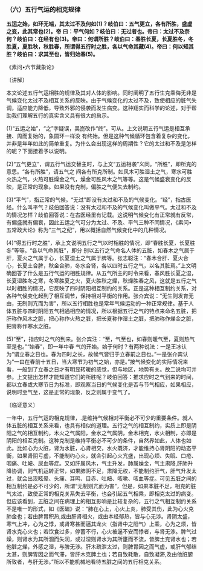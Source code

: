### （六）五行气运的相克规律

**五运之始，如环无端，其太过不及何如(1)？岐伯曰：五气更立，各有所胜，盛虚之变，此其常也(2)。帝**
**曰：平气何如？岐伯曰：无过者也。帝曰：太过不及奈何？岐伯曰：在经有也(3)。帝曰：何谓所胜？岐伯曰：春胜长夏，长夏胜冬，冬胜夏，夏胜秋，秋胜春，所谓得五行时之胜，各以气命其藏(4)。帝曰：何以知其胜？岐伯曰：求其至也，皆归始春(5)。**

​《素问•六节藏象论》

〔讲解〕

本文论述五行气运相胜的规律及其对人体的影响。同时阐明了五行生克乘侮无非是气候变化太过不及相互关系的反映。由于气候变化的太过不及，致使相应的脏气失调，适应能力降低，导致外邪的侵袭而发生病变。这种翔实而科学的论述，对于帮助我们理解五行的真实含义具有很大的启示。

(1)“五运之始”，“之”字疑误，吴崑改作“终”。可从。上文说明五行气运是相互承接、周而复始的，象圆环一样没
有终始。但是这种气候循环包含着复杂的变化，并非是年年如此的简单重复。为什么会出现这样的周期性？它的太过和不及是怎样的呢？下面接着予以说明。

(2)“五气更立”，谓五行气运交替主时，与上文“五运相袭”义同。“所胜”，即所克的意思。“各有所胜”，请五气之
间各有所克所制。如风木可胜湿土之气，寒水可胜火热之气，火热可胜燥金之气，燥金可胜风木之气等等。这是气候盛衰变化的反映，是正常的现象。如果没有克制，偏胜之气便失去制约。

(3)“平气”，指正常的气候。“无过”即没有太过和不及的气候变化。“经”，指古医经。什么叫平气？歧伯回答说：没有太过和不及的气候变化叫做平气。太过和不及的情况怎样？歧伯回答说：在古医经里有记载。这说明气候变化有正常就有反常，有偏盛就有偏衰，因此五运之气可分为太过、不及、平气三种不同情况，《素问•五常政大论》称为“三气之纪”，用以概括自然气候变化中的几种情况。

(4)“得五行时之胜”，承上文说明五行之气以时相胜的情况，即“春胜长夏，长夏胜冬”等等。“各以气命其脏”，即分
别以五行之气命名人体的五脏，如春木之气属于肝，夏火之气属于心，长夏湿土之气属于脾等。张志聪注：“春木合肝、夏火合心，长夏土合脾，秋金合肺，冬水合肾，各以四时五行之气，以名其脏焉。”上文明确回答了什么是五行气运的相胜规律。从五气所主的时令来看，春风胜长夏之湿，长夏湿胜冬之寒，冬寒胜夏之火，夏火胜秋之燥，秋燥胜春之风，这就是五行之气以时相胜的情况，它反映了四时阴阳相互制约的关系。正是这种相互制约关系，对各种气候变化起到了相互调节，保持相对平衡的作用。张介宾说：“无生则发育无由，无制则亢而为害”，所以五行相胜也是常年气候运动的一种正常规律。基于人体五脏与四时阴阳五气相通相应的情况，所以根据五行之气的特点来命名五脏，把肝称作风木之脏，把心称作火热之脏，把长夏称作湿土之脏，把肺称作燥金之脏，把肾称作寒水之脏。

(5)“至”，指应时之气的到来。张介宾注：“至，气至也，如春则暖气至，夏则热气至是也。”“始春”，即一年中春
气的开始。始于何时？有两种说法：一是王冰认为“谓立春之日也。春为四时之长，故候气皆归于立春前之日也。”一是张介宾认为“一曰在春前十五日，当大寒节为初气之始，亦是。”按气候变化的实际情况来看，一般到了立春之日才有明显转暖的感觉，但与地区，地势有关。故二说均可并参。上文提出怎样才能知道它们的所胜呢？岐伯回答：推求应时之气到来的时间，都以立春或大寒节日为标准，即观察当日的气候变化是否与节气相应，如果相应，说明时至气至，这是正常的现象，反之则属于变气了。

〔临证意义〕

一年中，五行气运的相克规律，.是维持气候相对平衡必不可少的重要条件。就人体五脏的相互关系来看，也具有相似的道理。五行之气的相互制约，实质上即是阴阳之气的相互制约，木火之气属阳，金水之气属阴，金木相克，水火相制，亦即是阴阳的相互克制。这种克制是维持平衡必不可少的条件，自然界如此，人体也如此。比如心为火脏，肾为水脏，心肾相交，水火既济，才能维持心肾阴阳的动态平衡，如果肾阴亏虚，不能制约心火，就会引起心火亢盛，出现心烦、失眠、口疮、咽痛、吐衄、尿血等症。又如肝属风木，气主升发，肺属燥金，气主肃降,肝肺升降协调，则气机运转正常，如果肺阴不足，肃降无权，不能制约肝气，肝气升发太过，就会出现眩晕、头痛、耳鸣、目赤、吐衄、咳嗽、咳血等症。可见五脏之间的相互制约是必不可少的，所谓“无制则亢而为害”，但是，如果本脏不足，相克的脏气太过，致使正常的相克关系失去平衡，也会引起五气相乘，即相克太过的病变。但应该看到，五脏之间在病理上的相互影响是比较复杂的，五行之气相互制约关系不是唯一的形式，如《医碥》说：“肺在心上，心火上炎，肺受其伤，此为心火克肺金也；若由脾胃积热,或由肝肾相火，或由本经郁热，皆与心无涉。肾阴太盛，寒气上冲，心为之悸，或肾寒甚而逼其龙火（指肾中之阳气）上乘，心为之烦，皆肾水克心火也；若饮食过多，停蓄不行，心火被逼不安而悸者，与肾无涉。脾气过燥，则肾水为其所涸而失润，或过湿则肾水为其所壅而不流，皆脾土克肾水也；若他脏之燥，外感之湿，与脾无涉。肝木疏泄太过，则脾胃因之而气虚，或肝气郁结太甚，则脾胃因之而气滞，皆肝木克脾土也；若自致耗散，自致凝滞,及由他脏腑所致者，与肝无涉。”所以不能机械地看待五脏之间的五行相克关系。

